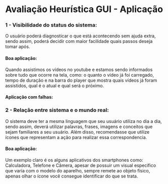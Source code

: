 # Avaliação Heurística GUI - Aplicação

###  1 - Visibilidade do status do sistema: 
O usuário poderá diagnosticar o que está acontecendo sem ajuda extra, sendo assim, poderá decidir com maior facilidade quais passos deseja tomar após.
#### Boa aplicação: 
Quando assistimos os vídeos no youtube e estamos sendo informados sobre tudo que ocorre na tela, como: o quanto o vídeo já foi carregado, tempo de duração e na barra do player que mostra quais vídeos já foram assistidos, qual é o atual e qual será o próximo.
#### Aplicação com falhas: 


### 2 - Relação entre sistema e o mundo real:
O sistema deve ter a mesma linguagem que seu usuário utiliza no dia a dia, sendo assim, deverá utilizar palavras, frases, imagens e conceitos que sejam familiares a seu usuário. Além disso, recomendasse que utilize ícones que representam a ação para realizar essa correspondencia.
#### Boa aplicação: 
Um exemplo claro é os  alguns aplicativos dos smartphones como: Calculadora, Telefone e Câmera, apesar de possuir um visual especifico que varia com o modelo do aparelho, sempre remete ao objeto físico, apenas olhar o ícone você consegue identificar do que se trata.


